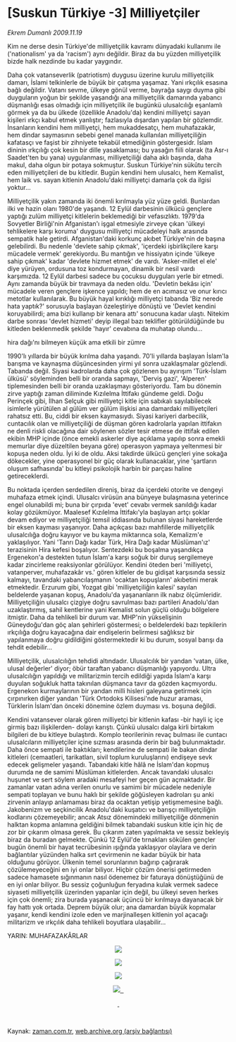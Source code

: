 # [Suskun Türkiye -3] Milliyetçiler

*Ekrem Dumanlı 2009.11.19*

<tr><td class="metin" colspan="2" style="padding-top: 20px; padding-left: 5px; ">Kim ne derse desin Türkiye'de milliyetçilik kavramı dünyadaki kullanımı ile ('nationalism' ya da 'racism') aynı değildir. Biraz da bu yüzden  milliyetçilik bizde halk nezdinde bu kadar yaygındır.</td></tr><tr><td class="metin" colspan="2" style="padding-top: 20px; padding-left: 5px; "><p>Daha çok vatanseverlik (patriotism) duygusu üzerine kurulu milliyetçilik damarı, İslami telkinlerle de büyük bir çatışma yaşamaz. Yani ırkçılık esasına bağlı değildir. Vatanı sevme, ülkeye gönül verme, bayrağa saygı duyma gibi duyguların yoğun bir şekilde yaşandığı ana milliyetçilik damarında yabancı düşmanlığı esas olmadığı için milliyetçilik ile bugünkü ulusalcılığı eşanlamlı görmek ya da bu ülkede (özellikle Anadolu'da) kendini milliyetçi sayan kişileri ırkçı kabul etmek yanlıştır; fazlasıyla dışardan yapılan bir gözlemdir. İnsanların kendini hem milliyetçi, hem mukaddesatçı, hem muhafazakâr, hem dindar saymasının sebebi genel manada kullanılan milliyetçiliğin kafatasçı ve faşist bir zihniyete tekabül etmediğinin göstergesidr. İslam dininin ırkçılığı çok kesin bir dille yasaklaması; bu yasağın fiili olarak (ta Asr-ı Saadet'ten bu yana) uygulanması, milliyetçiliği daha aklı başında, daha makul, daha olgun bir potaya sokmuştur. Suskun Türkiye'nin sükûtu tercih eden milliyetçileri de bu kitledir. Bugün kendini hem ulusalcı, hem Kemalist, hem laik vs. sayan kitlenin Anadolu'daki milliyetçi damarla çok da ilgisi yoktur...
<p>Milliyetçilik yakın zamanda iki önemli kırılmayla yüz yüze geldi. Bunlardan ilki ve hazin olanı 1980'de yaşandı. 12 Eylül darbesinin ülkücü gençlere yaptığı zulüm milliyetçi kitlelerin beklemediği bir vefasızlıktı. 1979'da Sovyetler Birliği'nin Afganistan'ı işgal etmesiyle zirveye çıkan 'ülkeyi tehlikelere karşı koruma' duygusu milliyetçi mücadeleyi halk arasında sempatik hale getirdi. Afganistan'daki korkunç akıbet Türkiye'nin de başına gelebilirdi. Bu nedenle 'devlete sahip çıkmak', 'içerdeki işbirlikçilere karşı mücadele vermek' gerekiyordu. Bu mantığın ve hissiyatın içinde 'ülkeye sahip çıkmak' kadar 'devlete hizmet etmek' de vardı. 'Asker-millet el ele' diye yürüyen, ordusuna toz kondurmayan, dinamik bir nesil vardı karşımızda. 12 Eylül darbesi sadece bu çocuksu duyguları yerle bir etmedi. Aynı zamanda büyük bir travmaya da neden oldu. 'Devletin bekâsı için' mücadele veren gençlere işkence yapıldı; hem de en acımasız ve onur kırıcı metotlar kullanılarak. Bu büyük hayal kırıklığı milliyetçi tabanda 'Biz nerede hata yaptık?' sorusuyla başlayan özeleştiriye dönüştü ve 'Devlet kendini koruyabilirdi; ama bizi kullanıp bir kenara attı' sonucuna kadar ulaştı. Nitekim darbe sonrası 'devlet hizmeti' deyip illegal bazı teklifler götürüldüğünde bu kitleden beklenmedik şekilde 'hayır' cevabına da muhatap olundu...
<p>hira dağı'nı bilmeyen küçük ama etkili bir zümre
<p>1990'lı yıllarda bir büyük kırılma daha yaşandı. 70'li yıllarda başlayan İslam'la barışma ve kaynaşma düşüncesinden yirmi yıl sonra uzaklaşmalar gözlendi. Tabanda değil. Siyasi kadrolarda daha çok gözlenen bu ayırışım 'Türk-İslam ülküsü' söyleminden belli bir oranda sapmayı, 'Derviş gazi', 'Alperen' tiplemesinden belli bir oranda uzaklaşmayı gösteriyordu. Tam bu dönemin zirve yaptığı zaman diliminde Kızılelma İttifakı gündeme geldi. Doğu Perinçek gibi, İlhan Selçuk gibi milliyetçi kitle için sabıkalı sayılabilecek isimlerle yürütülen al gülüm ver gülüm ilişkisi ana damardaki milliyetçileri rahatsız etti. Bu, ciddi bir eksen kaymasıydı. Siyasi kariyeri darbecilik, cuntacılık olan ve milliyetçiliği de düşman gören kadrolarla yapılan ittifakın ne denli riskli olacağına dair söylenen sözler tesir etmese de ittifak edilen ekibin MHP içinde (önce emekli askerler diye açıklama yapılıp sonra emekli memurlar diye düzeltilen beyana göre) operasyon yapmaya yeltenmesi bir kopuşa neden oldu. İyi ki de oldu. Aksi takdirde ülkücü gençleri yine sokağa dökecekler, yine operasyonel bir güç olarak kullanacaklar, yine 'şartların oluşum safhasında' bu kitleyi psikolojik harbin bir parçası haline getireceklerdi.
<p>Bu noktada içerden serdedilen direniş, biraz da içerdeki otorite ve dengeyi muhafaza etmek içindi. Ulusalcı virüsün ana bünyeye bulaşmasına yeterince engel olunabildi mi; buna bir çırpıda 'evet' cevabı vermek sanıldığı kadar kolay gözükmüyor. Maalesef Kızılelma İttifakı'yla başlayan artçı şoklar devam ediyor ve milliyetçiliği temsil iddiasında bulunan siyasi hareketlerde bir eksen kayması yaşanıyor. Daha açıkçası bazı mahfillerde milliyetçilik ulusalcılığa doğru kayıyor ve bu kayma miktarınca sola, Kemalizm'e yaklaşılıyor. Yani 'Tanrı Dağı kadar Türk, Hira Dağı kadar Müslüman'ız' terazisinin Hira kefesi boşalıyor. Sentezdeki bu boşalma yaşandıkça Ergenekon'a destekten tutun İslam'a karşı soğuk bir duruş sergilemeye kadar zincirleme reaksiyonlar görülüyor. Kendini öteden beri 'milliyetçi, vatanperver, muhafazakâr vs.' gören kitleler de bu gidişat karşısında sessiz kalmayı, tavandaki yabancılaşmanın 'ocaktan kopuşların' akıbetini merak etmektedir. Erzurum gibi, Yozgat gibi 'milliyetçiliğin kalesi' sayılan beldelerde yaşanan kopuş, Anadolu'da yaşananların ilk nabız ölçümleridir. Milliyetçiliğin ulusalcı çizgiye doğru savrulması bazı partileri Anadolu'dan uzaklaştırmış, sahil kentlerine yani Kemalist solun güçlü olduğu bölgelere itmiştir. Daha da tehlikeli bir durum var. MHP'nin yükselişinin Güneydoğu'dan göç alan şehirleri göstermesi; o beldelerdeki bazı tepkilerin ırkçılığa doğru kayacağına dair endişelerin belirmesi sağlıksız bir yapılanmaya doğru gidildiğini göstermektedir ki bu durum, sosyal barışı da tehdit edebilir...
<p>Milliyetçilik, ulusalcılığın tehdidi altındadır. Ulusalcılık bir yandan 'vatan, ülke, ulusal değerler' diyor; öbür taraftan yabancı düşmanlığı yapıyordu. Ultra ulusalcılığın yapıldığı ve militarizmin tercih edildiği yapıda İslam'a karşı duyulan soğukluk hatta takınılan düşmanca tavır da gözden kaçmıyordu. Ergenekon kurmaylarının bir yandan milli hisleri galeyana getirmek için çırpınırken diğer yandan 'Türk Ortodoks Kilisesi'nde huzur araması, Türklerin İslam'dan önceki dönemine özlem duyması vs. boşuna değildi.
<p>Kendini vatansever olarak gören milliyetçi bir kitlenin kafası -bir hayli iç içe girmiş bazı ilişkilerden- dolayı karıştı. Çünkü ulusalcı dalga kirli birtakım bilgileri de bu kitleye bulaştırdı. Komplo teorilerinin revaç bulması ile cuntacı ulusalcıların milliyetçiler içine sızması arasında derin bir bağ bulunmaktadır. Daha önce sempati ile baktıkları; kendilerine de sempati ile bakan dindar kitleleri (cemaatleri, tarikatları, sivil toplum kuruluşlarını) endişeye sevk edecek gelişmeler yaşandı. Tabandaki kitle hâlâ ne İslam'dan kopmuş durumda ne de samimi Müslüman kitlelerden. Ancak tavandaki ulusalcı huşunet ve sert söylem aradaki mesafeyi her geçen gün açmaktadır. Bir zamanlar vatan adına verilen onurlu ve samimi bir mücadele nedeniyle sempati toplayan ve bunu haklı bir şekilde göğüsleyen kadroları şu anki zirvenin anlayıp anlamaması biraz da ocaktan yetişip yetişmemesine bağlı. Jakobenizm ve seçkincilik Anadolu'daki kuşatıcı ve barışçı milliyetçiliğin kodlarını çözemeyebilir; ancak Atsız dönemindeki milliyetçiliğe dönmenin halktan kopma anlamına geldiğini bilmek tabandaki suskun kitle için hiç de zor bir çıkarım olmasa gerek. Bu çıkarım zaten yapılmakta ve sessiz bekleyiş biraz da buradan gelmekte. Çünkü 12 Eylül'de tırnakları sökülen gençler bugün önemli bir hayat tecrübesinin ışığında yaklaşıyor olaylara ve derin bağlantılar yüzünden halka sırt çevirmenin ne kadar büyük bir hata olduğunu görüyor. Ülkenin temel sorunlarının bağırıp çağırarak çözülemeyeceğini en iyi onlar biliyor. Hiçbir çözüm önerisi getirmeden sadece hamasete sığınmanın nasıl ödenemez bir faturaya dönüştüğünü de en iyi onlar biliyor. Bu sessiz çoğunluğun feryadına kulak vermek sadece siyaseti milliyetçilik üzerinden yapanlar için değil, bu ülkeyi seven herkes için çok önemli; zira burada yaşanacak üçüncü bir kırılmaya dayanacak bir fay hattı yok ortada. Deprem büyük olur; ana damardan büyük kopmalar yaşanır, kendi kendini izole eden ve marjinalleşen kitlenin yol açacağı militarizm ve ırkçılık daha tehlikeli boyutlara ulaşabilir... 
<p>YARIN: MUHAFAZAKÂRLAR
<p>
<p>
<p align="center"><a href="http://web.archive.org/web/20100122024704/http://www.zaman.com.tr/haber.do?haberno=916599" target="_blank">
<img border="0" src="http://web.archive.org/web/20100122024704im_/http://medya.zaman.com.tr/2009/11/17/ym_ekremdumanli_k.jpg"/></a></p>
<p align="center"></p>
<p align="center"><a href="http://web.archive.org/web/20100122024704/http://www.zaman.com.tr/haber.do?haberno=917085" target="_blank">
<img border="0" src="http://web.archive.org/web/20100122024704im_/http://medya.zaman.com.tr/2009/11/18/ym_ekremdumanli_k.jpg"/>
</a></p>
<p align="center">
<a href="http://web.archive.org/web/20100122024704/http://www.zaman.com.tr/haber.do?haberno=917574" target="_blank">
<img border="0" src="http://web.archive.org/web/20100122024704im_/http://medya.zaman.com.tr/2009/11/19/ym_ekremdumanli_k.jpg"/></a></p>
<p align="center">
<a href="http://web.archive.org/web/20100122024704/http://www.zaman.com.tr/haber.do?haberno=917971" target="_blank">
<img border="0" src="http://web.archive.org/web/20100122024704im_/http://medya.zaman.com.tr/2009/11/20/ym_dumanli_k.jpg"/> </a>
<a href="http://web.archive.org/web/20100122024704/http://www.zaman.com.tr/haber.do?haberno=917574" target="_blank"> </a></p>
<p align="center">
<a href="http://web.archive.org/web/20100122024704/http://www.zaman.com.tr/haber.do?haberno=916599" target="_blank">
 </a></p><br/></p></p></p></p></p></p></p></p></p></p></td></tr>

Kaynak: [zaman.com.tr](http://zaman.com.tr/yazar.do?yazino=917574), [web.archive.org (arşiv bağlantısı)](http://web.archive.org/web/20100122024704/http://www.zaman.com.tr:80/yazar.do?yazino=917574)
